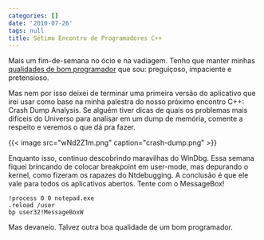 ```yaml
---
categories: []
date: '2010-07-26'
tags: null
title: Sétimo Encontro de Programadores C++
---
```


Mais um fim-de-semana no ócio e na vadiagem. Tenho que manter minhas [qualidades de bom programador](http://c2.com/cgi/wiki?LazinessImpatienceHubris) que sou: preguiçoso, impaciente e pretensioso.

Mas nem por isso deixei de terminar uma primeira versão do aplicativo que irei usar como base na minha palestra do nosso próximo encontro C++: Crash Dump Analysis. Se alguém tiver dicas de quais os problemas mais difíceis do Universo para analisar em um dump de memória, comente a respeito e veremos o que dá pra fazer.

{{< image src="wNd2Z1m.png" caption="crash-dump.png" >}}

Enquanto isso, continuo descobrindo maravilhas do WinDbg. Essa semana fiquei brincando de colocar breakpoint em user-mode, mas depurando o kernel, como fizeram os rapazes do Ntdebugging. A conclusão é que ele vale para todos os aplicativos abertos. Tente com o MessageBox!

    
    !process 0 0 notepad.exe
    .reload /user
    bp user32!MessageBoxW

Mas devaneio. Talvez outra boa qualidade de um bom programador.